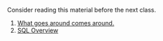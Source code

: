 Consider reading this material before the next class.

1. [What goes around comes around.](https://people.cs.umass.edu/~yanlei/courses/CS691LL-f06/papers/SH05.pdf) 
2. [SQL Overview](https://swcarpentry.github.io/sql-novice-survey/)
